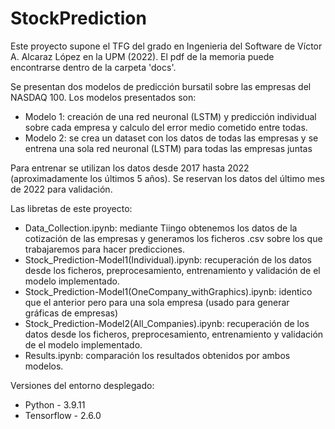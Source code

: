 # StockPrediction

Este proyecto supone el TFG del grado en Ingenieria del Software de Víctor A. Alcaraz López en la UPM (2022). El pdf de la memoria puede encontrarse dentro de la carpeta 'docs'. 

Se presentan dos modelos de predicción bursatil sobre las empresas del NASDAQ 100. Los modelos presentados son:
- Modelo 1: creación de una red neuronal (LSTM) y predicción individual sobre cada empresa y calculo del error medio cometido entre todas.
- Modelo 2: se crea un dataset con los datos de todas las empresas y se entrena una sola red neuronal (LSTM) para todas las empresas juntas

Para entrenar se utilizan los datos desde 2017 hasta 2022 (aproximadamente los últimos 5 años). Se reservan los datos del último mes de 2022 para validación.

Las libretas de este proyecto:
- Data_Collection.ipynb: mediante Tiingo obtenemos los datos de la cotización de las empresas y generamos los ficheros .csv sobre los que trabajaremos para hacer predicciones.
- Stock_Prediction-Model1(Individual).ipynb: recuperación de los datos desde los ficheros, preprocesamiento, entrenamiento y validación de el modelo implementado.
- Stock_Prediction-Model1(OneCompany_withGraphics).ipynb: identico que el anterior pero para una sola empresa (usado para generar gráficas de empresas)
- Stock_Prediction-Model2(All_Companies).ipynb: recuperación de los datos desde los ficheros, preprocesamiento, entrenamiento y validación de el modelo implementado.
- Results.ipynb: comparación los resultados obtenidos por ambos modelos.


Versiones del entorno desplegado: 
- Python - 3.9.11
- Tensorflow - 2.6.0
